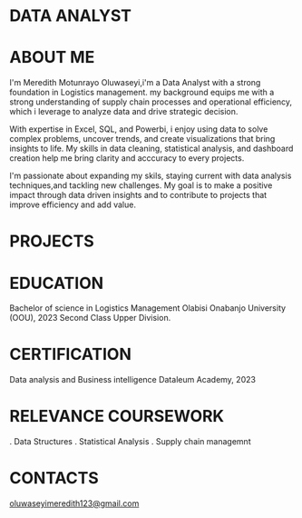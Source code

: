 
# DATA ANALYST

# ABOUT ME 
 I'm Meredith Motunrayo Oluwaseyi,i'm a Data Analyst with a strong foundation in Logistics management. my background equips me with a strong understanding of supply chain processes and operational efficiency, which i leverage to analyze data and drive strategic decision.
 
With expertise in Excel, SQL, and Powerbi, i enjoy using data to solve complex problems, uncover trends, and create visualizations that bring insights to life. My skills in data cleaning, statistical analysis, and dashboard creation help me bring clarity and acccuracy to every projects.

I'm passionate about expanding my skils, staying current with data analysis techniques,and tackling new challenges. My goal is to make a positive impact through data driven insights and to contribute to projects that improve efficiency and add value. 

# PROJECTS


# EDUCATION
Bachelor of science in Logistics Management
Olabisi Onabanjo University (OOU), 2023
Second Class Upper Division.

# CERTIFICATION 
Data analysis and Business intelligence 
Dataleum Academy, 2023

# RELEVANCE COURSEWORK 
. Data Structures 
. Statistical Analysis 
. Supply chain managemnt 

# CONTACTS
 oluwaseyimeredith123@gmail.com
